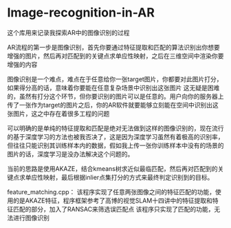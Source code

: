 # Image-recognition-in-AR
这个库用来记录我探索AR中的图像识别的过程

AR流程的第一步是图像识别，首先你要通过特征提取和匹配的算法识别出你想要增强的图片，然后再对匹配到的关键点求单应性映射，之后在三维空间中渲染你要增强的内容

图像识别是一个难点，难点在于任意给你一张target图片，你都要对此图片打分，如果得分高的话，意味着你要能在任意复杂场景中识别出这张图片
这无疑是困难的，虽然有打分这个环节，但你要识别的图片可以是任意的。用户向你的服务器上传了一张作为target的图片之后，你的AR软件就要能够立刻能在空间中识别出这张图片，这之中存在着很多工程的问题

可以明确的是单纯的特征提取和匹配是绝对无法做到这样的图像识别的，现在流行的基于深度学习的方法也被我否决了，这是因为深度学习虽然有着极高的识别率，但往往只能识别其训练样本内的数据，假如我上传一张你训练样本中没有的场景的图片的话，深度学习是没办法解决这个问题的。

当前的思路是使用AKAZE，结合kmeans树求近似最临匹配，然后再对匹配到的关键点求单应性映射，最后根据inlier点集打分的方式来最终判定识别到的目标。

feature_matching.cpp：
    该程序实现了任意两张图像之间的特征匹配的功能，使用的是AKAZE特征，程序框架参考了高博的视觉SLAM十四讲中的特征提取和特征匹配的部分，加入了RANSAC来筛选误匹配点
    该程序只实现了匹配的功能，无法进行图像识别
